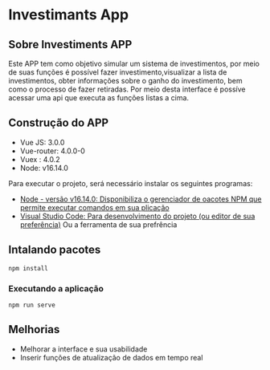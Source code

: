 # Investimants App

## Sobre Investiments APP

Este APP tem como objetivo simular um sistema de investimentos, por meio de suas funções é possível fazer investimento,visualizar a lista de investimentos, obter informações sobre o ganho do investimento, bem como o processo de fazer retiradas. Por meio desta interface é possíve acessar uma api que executa as funções listas a cima.

## Construção do APP 

- Vue JS:  3.0.0
- Vue-router: 4.0.0-0
- Vuex : 4.0.2
- Node: v16.14.0

Para executar o projeto, será necessário instalar os seguintes programas:
- [Node - versão v16.14.0: Disponibiliza o gerenciador de oacotes NPM que permite executar comandos em sua plicação](https://nodejs.org/pt-br/download/)
- [Visual Studio Code: Para desenvolvimento do projeto (ou editor de sua preferência)](https://code.visualstudio.com/download)
Ou a ferramenta de sua prefrência
## Intalando pacotes
```
npm install
```

### Executando a aplicação
```
npm run serve
```
## Melhorias

- Melhorar a interface e sua usabilidade
- Inserir funções de atualização de dados em tempo real

